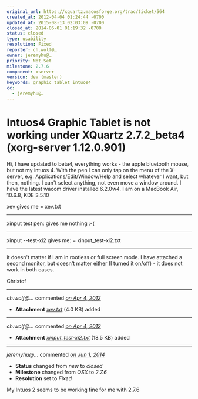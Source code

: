 ```yaml
---
original_url: https://xquartz.macosforge.org/trac/ticket/564
created_at: 2012-04-04 01:24:44 -0700
updated_at: 2015-08-13 02:03:09 -0700
closed_at: 2014-06-01 01:19:32 -0700
status: closed
type: usability
resolution: Fixed
reporter: ch.wolf@…
owner: jeremyhu@…
priority: Not Set
milestone: 2.7.6
component: xserver
version: dev (master)
keywords: graphic tablet intuos4
cc:
  - jeremyhu@…
---
```


Intuos4 Graphic Tablet is not working under XQuartz 2.7.2\_beta4 (xorg-server 1.12.0.901)
=========================================================================================


Hi,
I have updated to beta4, everything works - the apple bluetooth mouse, but not my intuos 4. With the pen I can only tap on the menu of the X-server, e.g. Applications/Edit/Window/Help and select whatever I want, but then, nothing. I can't select anything, not even move a window around. I have the latest wacom driver installed 6.2.0w4.
I am on a MacBook Air, 10.6.8, KDE 3.5.10

xev gives me = xev.txt

---

xinput test pen: gives me nothing :-(

---

xinput --test-xi2 gives me: = xinput\_test-xi2.txt

---

it doesn't matter if I am in rootless or full screen mode. I have attached a second monitor, but doesn't matter either (I turned it on/off) - it does not work in both cases.

Christof



---

*ch.wolf@…* commented *[on Apr 4, 2012](https://xquartz.macosforge.org/trac/attachment/ticket/564/xev.txt "April 4, 2012 at 1:25 AM PDT")*

-   **Attachment** *[xev.txt](../attachment/ticket/564/xev.txt)* (4.0 KB) added



---

*ch.wolf@…* commented *[on Apr 4, 2012](https://xquartz.macosforge.org/trac/attachment/ticket/564/xinput_test-xi2.txt "April 4, 2012 at 1:25 AM PDT")*

-   **Attachment** *[xinput\_test-xi2.txt](../attachment/ticket/564/xinput_test-xi2.txt)* (18.5 KB) added



---

*jeremyhu@…* commented *[on Jun 1, 2014](https://xquartz.macosforge.org/trac/ticket/564#comment:1 "June 1, 2014 at 1:19 AM PDT")*

-   **Status** changed from *new* to *closed*
-   **Milestone** changed from *OSX* to *2.7.6*
-   **Resolution** set to *Fixed*

My Intuos 2 seems to be working fine for me with 2.7.6



